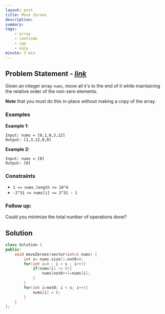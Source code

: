 ```yaml
---
layout: post
title: Move Zeroes
description: 
summary: 
tags:
    - array
    - leetcode
    - cpp
    - easy
minute: 3 min
---
```


## Problem Statement - [*link*](https://leetcode.com/problems/move-zeroes/)
Given an integer array `nums`, move all `0`'s to the end of it while maintaining the relative order of the non-zero elements.

**Note** that you must do this in-place without making a copy of the array.

### Examples
**Example 1:**
```
Input: nums = [0,1,0,3,12]
Output: [1,3,12,0,0]
```

**Example 2:**
```
Input: nums = [0]
Output: [0]
```

### Constraints
+ `1 <= nums.length <= 10^4`
+ `-2^31 <= nums[i] <= 2^31 - 1`

### Follow up:  
Could you minimize the total number of operations done?

## Solution
```cpp
class Solution {
public:
    void moveZeroes(vector<int>& nums) {
        int s= nums.size(),not0=0;
        for(int i=0 ; i < s ; i++){
            if(nums[i] != 0){
                nums[not0++]=nums[i];
            }
        }
        for(int i=not0; i < s; i++){
            nums[i] = 0;
        }
    }
};
```
